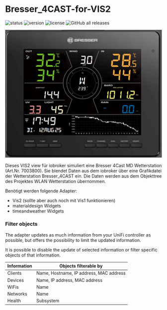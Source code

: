 # Bresser_4CAST-for-VIS2

![status](https://img.shields.io/badge/status-alpha-orange)
![version](https://img.shields.io/badge/version-0.1-orange)
![license](https://img.shields.io/badge/license-Public%20Domain-lightgrey)
![GitHub all releases](https://img.shields.io/github/downloads/quinti123/Bresser_4CAST-for-VIS2/total)

![Station](Bresser_readme1.png)

Dieses VIS2 view für iobroker simuliert eine Bresser 4Cast MD Wetterstation (Art.Nr. 7003800).
Sie blendet Daten aus dem iobroker über eine Grafikdatei der Wetterstation Bresser_4CAST ein.
Die Daten werden aus dem Objekttree des Projektes WLAN Wetterstation übernommen.

Benötigt werden folgende Adapter:
  - Vis2 (sollte aber auch noch mit Vis1 funktionieren)
  - materialdesign Widgets
  - timeandweather Widgets
  
  ### Filter objects
The adapter updates as much information from your UniFi controller as possible, but offers the possibility to limit the updated information.

It is possible to disable the update of selected information or filter specific objects of that information.

| Information | Objects filterable by                   |
|-------------|-----------------------------------------|
| Clients     | Name, Hostname, IP address, MAC address |
| Devices     | Name, IP address, MAC address           |
| WiFis       | Name                                    |
| Networks    | Name                                    |
| Health      | Subsystem                               |
  
  
